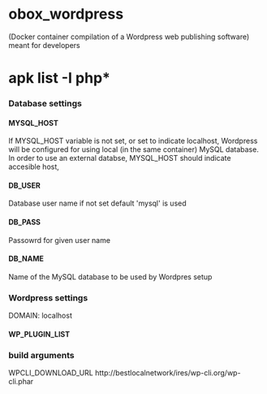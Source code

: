 # obox_wordpress
(Docker container compilation of a Wordpress web publishing software) meant for developers

# apk list -I php*

### Database settings

#### MYSQL_HOST
If MYSQL_HOST variable is not set, or set to indicate localhost, Wordpress will be configured for using local (in the same container) MySQL database.
In order to use an external databse, MYSQL_HOST should indicate accesible host, 

#### DB_USER
Database user name if not set default 'mysql' is used

#### DB_PASS
Passowrd for given user name

#### DB_NAME
Name of the MySQL database to be used by Wordpres setup


### Wordpress settings
DOMAIN: localhost

#### WP_PLUGIN_LIST


### build arguments
WPCLI_DOWNLOAD_URL
http://bestlocalnetwork/ires/wp-cli.org/wp-cli.phar

